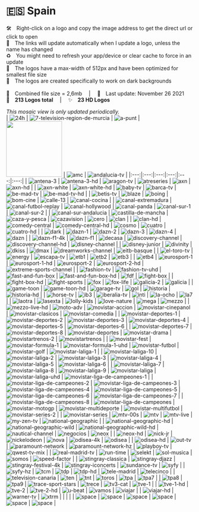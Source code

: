 🇪🇸 Spain
===============
🛠 Right-click on a logo and copy the image address to get the direct url or click to open  
🔗 The links will update automatically when I update a logo, unless the name has changed  
♻️ You might need to refresh your app/device or clear cache to force in an update  
📐 The logos have a max-width of 512px and have been optimized for smallest file size  
🖤 The logos are created specifically to work on dark backgrounds  
   
💾 Combined file size = 2,6mb  |  📅 Last update: November 26 2021  
🎨 __213 Logos total__  |  ✨ __23 HD Logos__
   
   
*This mosaic view is only updated periodically.*  
| ![24h] | ![7-television-region-de-murcia] | ![a-punt] | <img src=https://raw.githubusercontent.com/Tapiosinn/tv-logos/master/countries/spain/all-flamenco-4k-es.png height="150px"> | ![amc] | ![andalucia-tv] |
|:---:|:---:|:---:|:---:|:---:|:---:|
| ![antena-3] | ![antena-3-hd] | ![aragon-tv] | ![atreseries] | ![axn] | ![axn-hd] |
| ![axn-white] | ![axn-white-hd] | ![baby-tv] | ![barca-tv] | ![be-mad-tv] | ![be-mad-tv-hd] |
| ![betis-tv] | ![blaze] | ![boing] | ![bom-cine] | ![calle-13] | ![canal-cocina] |
| ![canal-extremadura] | ![canal-futbol-replay] | ![canal-hollywood] | ![canal-panda] | ![canal-sur-1] | ![canal-sur-2] |
| ![canal-sur-andalucia] | ![castilla-de-mancha] | ![caza-y-pesca] | ![cazavision] | ![cero] | ![clan] |
| ![clan-hd] | ![comedy-central] | ![comedy-central-hd] | ![cosmo] | ![cuatro] | ![cuatro-hd] |
| ![dark] | ![dazn-1] | ![dazn-2] | ![dazn-3] | ![dazn-4] | ![dazn] |
| ![dazn-f1-4k] | ![dazn-f1] | ![decasa] | ![discovery-channel] | ![discovery-channel-hd] | ![disney-channel] |
| ![disney-junior] | ![divinity] | ![dkiss] | ![dmax] | ![dreamworks-channel] | ![eitb-basque] |
| ![el-toro-tv] | ![energy] | ![escapa-tv] | ![etb1] | ![etb2] | ![etb3] |
| ![etb4] | ![eurosport-1] | ![eurosport-1-hd] | ![eurosport-2] | ![eurosport-2-hd] | ![extreme-sports-channel] |
| ![fashion-tv] | ![fashion-tv-uhd] | ![fast-and-fun-box] | ![fast-and-fun-box-hd] | ![fdf] | ![fight-box] |
| ![fight-box-hd] | ![fight-sports] | ![fox] | ![fox-life] | ![galicia-2] | ![galicia] |
| ![game-toon] | ![game-toon-hd] | ![garage-tv] | ![gol] | ![historia] | ![historia-hd] |
| ![horse-tv] | ![ib3] | ![iberalia-tv] | ![inti] | ![la-ocho] | ![la7] |
| ![laotra] | ![lasexta] | ![lolly-kids] | ![love-nature] | ![mega] | ![mezzo] |
| ![mezzo-live-hd] | ![moto-adv] | ![movistar-accion] | ![movistar-cinepanol] | ![movistar-clasicos] | ![movistar-comedia] |
| ![movistar-deportes-1] | ![movistar-deportes-2] | ![movistar-deportes-3] | ![movistar-deportes-4] | ![movistar-deportes-5] | ![movistar-deportes-6] |
| ![movistar-deportes-7] | ![movistar-deportes-8] | ![movistar-deportes] | ![movistar-drama] | ![movistartrenos-2] | ![movistartrenos] |
| ![movistar-fest] | ![movistar-formula-1] | ![movistar-formula-1-uhd] | ![movistar-futbol] | ![movistar-golf] | ![movistar-laliga-1] |
| ![movistar-laliga-10] | ![movistar-laliga-2] | ![movistar-laliga-3] | ![movistar-laliga-4] | ![movistar-laliga-5] | ![movistar-laliga-6] |
| ![movistar-laliga-7] | ![movistar-laliga-8] | ![movistar-laliga-9] | ![movistar-laliga] | ![movistar-laliga-uhd] | ![movistar-liga-de-campeones-1] |
| ![movistar-liga-de-campeones-2] | ![movistar-liga-de-campeones-3] | ![movistar-liga-de-campeones-4] | ![movistar-liga-de-campeones-5] | ![movistar-liga-de-campeones-6] | ![movistar-liga-de-campeones-7] |
| ![movistar-liga-de-campeones-8] | ![movistar-liga-de-campeones] | ![movistar-motogp] | ![movistar-multideporte] | ![movistar-multifutbol] | ![movistar-series-2] |
| ![movistar-series] | ![mtv-00s] | ![mtv] | ![mtv-live] | ![my-zen-tv] | ![national-geographic] |
| ![national-geographic-hd] | ![national-geographic-wild] | ![national-geographic-wild-hd] | ![nautical-channel] | ![negocios] | ![neox] |
| ![neox-hd] | ![nick-jr] | ![nickelodeon] | ![nova] | ![odisea-4k] | ![odisea] |
| ![odisea-hd] | ![out-tv] | ![paramount-network] | ![paramount-network-hz] | ![playboy-tv] | ![qwest-tv-mix] |
| ![real-madrid-tv] | ![run-time] | ![selekt] | ![sol-musica] | ![somos] | ![speed-factor] |
| ![stingray-classica] | ![stingray-djazz] | ![stingray-festival-4k] | ![stingray-iconcerts] | ![sundance-tv] | ![syfy] |
| ![syfy-hz] | ![tcm] | ![tdp] | ![tdp-hd] | ![tele-madrid] | ![telecinco] |
| ![television-canaria] | ![ten] | ![tnt] | ![toros] | ![tpa] | ![tpa7] |
| ![tpa8] | ![tpa9] | ![trace-sport-stars] | ![trece] | ![tv3-cat] | ![tve-1] |
| ![tve-1-hd] | ![tve-2] | ![tve-2-hd] | ![u-beat] | ![vamos] | ![viajar] |
| ![viajar-hd] | ![warner-tv] | ![xtrm] |  |  |  |
| ![space] | ![space] | ![space] | ![space] | ![space] | ![space] |

[24h]:https://raw.githubusercontent.com/Tapiosinn/tv-logos/master/countries/spain/24h-es.png
[7-television-region-de-murcia]:https://raw.githubusercontent.com/Tapiosinn/tv-logos/master/countries/spain/7-television-region-de-murcia-es.png
[a-punt]:https://raw.githubusercontent.com/Tapiosinn/tv-logos/master/countries/spain/a-punt-es.png
[all-flamenco-4k]:https://raw.githubusercontent.com/Tapiosinn/tv-logos/master/countries/spain/all-flamenco-4k-es.png
[amc]:https://raw.githubusercontent.com/Tapiosinn/tv-logos/master/countries/spain/amc-es.png
[andalucia-tv]:https://raw.githubusercontent.com/Tapiosinn/tv-logos/master/countries/spain/andalucia-tv-es.png
[antena-3]:https://raw.githubusercontent.com/Tapiosinn/tv-logos/master/countries/spain/antena-3-es.png
[antena-3-hd]:https://raw.githubusercontent.com/Tapiosinn/tv-logos/master/countries/spain/antena-3-hd-es.png
[aragon-tv]:https://raw.githubusercontent.com/Tapiosinn/tv-logos/master/countries/spain/aragon-tv-es.png
[atreseries]:https://raw.githubusercontent.com/Tapiosinn/tv-logos/master/countries/spain/atreseries-es.png
[axn]:https://raw.githubusercontent.com/Tapiosinn/tv-logos/master/countries/spain/axn-es.png
[axn-hd]:https://raw.githubusercontent.com/Tapiosinn/tv-logos/master/countries/spain/axn-hd-es.png
[axn-white]:https://raw.githubusercontent.com/Tapiosinn/tv-logos/master/countries/spain/axn-white-es.png
[axn-white-hd]:https://raw.githubusercontent.com/Tapiosinn/tv-logos/master/countries/spain/axn-white-hd-es.png
[baby-tv]:https://raw.githubusercontent.com/Tapiosinn/tv-logos/master/countries/spain/baby-tv-es.png
[barca-tv]:https://raw.githubusercontent.com/Tapiosinn/tv-logos/master/countries/spain/barca-tv-es.png
[be-mad-tv]:https://raw.githubusercontent.com/Tapiosinn/tv-logos/master/countries/spain/be-mad-tv-es.png
[be-mad-tv-hd]:https://raw.githubusercontent.com/Tapiosinn/tv-logos/master/countries/spain/be-mad-tv-hd-es.png
[betis-tv]:https://raw.githubusercontent.com/Tapiosinn/tv-logos/master/countries/spain/betis-tv-es.png
[blaze]:https://raw.githubusercontent.com/Tapiosinn/tv-logos/master/countries/spain/blaze-es.png
[boing]:https://raw.githubusercontent.com/Tapiosinn/tv-logos/master/countries/spain/boing-es.png
[bom-cine]:https://raw.githubusercontent.com/Tapiosinn/tv-logos/master/countries/spain/bom-cine-es.png
[calle-13]:https://raw.githubusercontent.com/Tapiosinn/tv-logos/master/countries/spain/calle-13-es.png
[canal-cocina]:https://raw.githubusercontent.com/Tapiosinn/tv-logos/master/countries/spain/canal-cocina-es.png
[canal-extremadura]:https://raw.githubusercontent.com/Tapiosinn/tv-logos/master/countries/spain/canal-extremadura-es.png
[canal-futbol-replay]:https://raw.githubusercontent.com/Tapiosinn/tv-logos/master/countries/spain/canal-futbol-replay-es.png
[canal-hollywood]:https://raw.githubusercontent.com/Tapiosinn/tv-logos/master/countries/spain/canal-hollywood-es.png
[canal-panda]:https://raw.githubusercontent.com/Tapiosinn/tv-logos/master/countries/spain/canal-panda-es.png
[canal-sur-1]:https://raw.githubusercontent.com/Tapiosinn/tv-logos/master/countries/spain/canal-sur-1-es.png
[canal-sur-2]:https://raw.githubusercontent.com/Tapiosinn/tv-logos/master/countries/spain/canal-sur-2-es.png
[canal-sur-andalucia]:https://raw.githubusercontent.com/Tapiosinn/tv-logos/master/countries/spain/canal-sur-andalucia-es.png
[castilla-de-mancha]:https://raw.githubusercontent.com/Tapiosinn/tv-logos/master/countries/spain/castilla-de-mancha-es.png
[caza-y-pesca]:https://raw.githubusercontent.com/Tapiosinn/tv-logos/master/countries/spain/caza-y-pesca-es.png
[cazavision]:https://raw.githubusercontent.com/Tapiosinn/tv-logos/master/countries/spain/cazavision-es.png
[cero]:https://raw.githubusercontent.com/Tapiosinn/tv-logos/master/countries/spain/cero-es.png
[clan]:https://raw.githubusercontent.com/Tapiosinn/tv-logos/master/countries/spain/clan-es.png
[clan-hd]:https://raw.githubusercontent.com/Tapiosinn/tv-logos/master/countries/spain/clan-hd-es.png
[comedy-central]:https://raw.githubusercontent.com/Tapiosinn/tv-logos/master/countries/spain/comedy-central-es.png
[comedy-central-hd]:https://raw.githubusercontent.com/Tapiosinn/tv-logos/master/countries/spain/comedy-central-hd-es.png
[cosmo]:https://raw.githubusercontent.com/Tapiosinn/tv-logos/master/countries/spain/cosmo-es.png
[cuatro]:https://raw.githubusercontent.com/Tapiosinn/tv-logos/master/countries/spain/cuatro-es.png
[cuatro-hd]:https://raw.githubusercontent.com/Tapiosinn/tv-logos/master/countries/spain/cuatro-hd-es.png
[dark]:https://raw.githubusercontent.com/Tapiosinn/tv-logos/master/countries/spain/dark-es.png
[dazn-1]:https://raw.githubusercontent.com/Tapiosinn/tv-logos/master/countries/spain/dazn-1-es.png
[dazn-2]:https://raw.githubusercontent.com/Tapiosinn/tv-logos/master/countries/spain/dazn-2-es.png
[dazn-3]:https://raw.githubusercontent.com/Tapiosinn/tv-logos/master/countries/spain/dazn-3-es.png
[dazn-4]:https://raw.githubusercontent.com/Tapiosinn/tv-logos/master/countries/spain/dazn-4-es.png
[dazn]:https://raw.githubusercontent.com/Tapiosinn/tv-logos/master/countries/spain/dazn-es.png
[dazn-f1-4k]:https://raw.githubusercontent.com/Tapiosinn/tv-logos/master/countries/spain/dazn-f1-4k-es.png
[dazn-f1]:https://raw.githubusercontent.com/Tapiosinn/tv-logos/master/countries/spain/dazn-f1-es.png
[decasa]:https://raw.githubusercontent.com/Tapiosinn/tv-logos/master/countries/spain/decasa-es.png
[discovery-channel]:https://raw.githubusercontent.com/Tapiosinn/tv-logos/master/countries/spain/discovery-channel-es.png
[discovery-channel-hd]:https://raw.githubusercontent.com/Tapiosinn/tv-logos/master/countries/spain/discovery-channel-hd-es.png
[disney-channel]:https://raw.githubusercontent.com/Tapiosinn/tv-logos/master/countries/spain/disney-channel-es.png
[disney-junior]:https://raw.githubusercontent.com/Tapiosinn/tv-logos/master/countries/spain/disney-junior-es.png
[divinity]:https://raw.githubusercontent.com/Tapiosinn/tv-logos/master/countries/spain/divinity-es.png
[dkiss]:https://raw.githubusercontent.com/Tapiosinn/tv-logos/master/countries/spain/dkiss-es.png
[dmax]:https://raw.githubusercontent.com/Tapiosinn/tv-logos/master/countries/spain/dmax-es.png
[dreamworks-channel]:https://raw.githubusercontent.com/Tapiosinn/tv-logos/master/countries/spain/dreamworks-channel-es.png
[eitb-basque]:https://raw.githubusercontent.com/Tapiosinn/tv-logos/master/countries/spain/eitb-basque-es.png
[el-toro-tv]:https://raw.githubusercontent.com/Tapiosinn/tv-logos/master/countries/spain/el-toro-tv-es.png
[energy]:https://raw.githubusercontent.com/Tapiosinn/tv-logos/master/countries/spain/energy-es.png
[escapa-tv]:https://raw.githubusercontent.com/Tapiosinn/tv-logos/master/countries/spain/escapa-tv-es.png
[etb1]:https://raw.githubusercontent.com/Tapiosinn/tv-logos/master/countries/spain/etb1-es.png
[etb2]:https://raw.githubusercontent.com/Tapiosinn/tv-logos/master/countries/spain/etb2-es.png
[etb3]:https://raw.githubusercontent.com/Tapiosinn/tv-logos/master/countries/spain/etb3-es.png
[etb4]:https://raw.githubusercontent.com/Tapiosinn/tv-logos/master/countries/spain/etb4-es.png
[eurosport-1]:https://raw.githubusercontent.com/Tapiosinn/tv-logos/master/countries/spain/eurosport-1-es.png
[eurosport-1-hd]:https://raw.githubusercontent.com/Tapiosinn/tv-logos/master/countries/spain/eurosport-1-hd-es.png
[eurosport-2]:https://raw.githubusercontent.com/Tapiosinn/tv-logos/master/countries/spain/eurosport-2-es.png
[eurosport-2-hd]:https://raw.githubusercontent.com/Tapiosinn/tv-logos/master/countries/spain/eurosport-2-hd-es.png
[extreme-sports-channel]:https://raw.githubusercontent.com/Tapiosinn/tv-logos/master/countries/spain/extreme-sports-channel-es.png
[fashion-tv]:https://raw.githubusercontent.com/Tapiosinn/tv-logos/master/countries/spain/fashion-tv-es.png
[fashion-tv-uhd]:https://raw.githubusercontent.com/Tapiosinn/tv-logos/master/countries/spain/fashion-tv-uhd.png
[fast-and-fun-box]:https://raw.githubusercontent.com/Tapiosinn/tv-logos/master/countries/spain/fast-and-fun-box-es.png
[fast-and-fun-box-hd]:https://raw.githubusercontent.com/Tapiosinn/tv-logos/master/countries/spain/fast-and-fun-box-hd-es.png
[fdf]:https://raw.githubusercontent.com/Tapiosinn/tv-logos/master/countries/spain/fdf-es.png
[fight-box]:https://raw.githubusercontent.com/Tapiosinn/tv-logos/master/countries/spain/fight-box-es.png
[fight-box-hd]:https://raw.githubusercontent.com/Tapiosinn/tv-logos/master/countries/spain/fight-box-hd-es.png
[fight-sports]:https://raw.githubusercontent.com/Tapiosinn/tv-logos/master/countries/spain/fight-sports-es.png
[fox]:https://raw.githubusercontent.com/Tapiosinn/tv-logos/master/countries/spain/fox-es.png
[fox-life]:https://raw.githubusercontent.com/Tapiosinn/tv-logos/master/countries/spain/fox-life-es.png
[galicia-2]:https://raw.githubusercontent.com/Tapiosinn/tv-logos/master/countries/spain/galicia-2-es.png
[galicia]:https://raw.githubusercontent.com/Tapiosinn/tv-logos/master/countries/spain/galicia-es.png
[game-toon]:https://raw.githubusercontent.com/Tapiosinn/tv-logos/master/countries/spain/game-toon-es.png
[game-toon-hd]:https://raw.githubusercontent.com/Tapiosinn/tv-logos/master/countries/spain/game-toon-hd-es.png
[garage-tv]:https://raw.githubusercontent.com/Tapiosinn/tv-logos/master/countries/spain/garage-tv-es.png
[gol]:https://raw.githubusercontent.com/Tapiosinn/tv-logos/master/countries/spain/gol-es.png
[historia]:https://raw.githubusercontent.com/Tapiosinn/tv-logos/master/countries/spain/historia-es.png
[historia-hd]:https://raw.githubusercontent.com/Tapiosinn/tv-logos/master/countries/spain/historia-hd-es.png
[horse-tv]:https://raw.githubusercontent.com/Tapiosinn/tv-logos/master/countries/spain/horse-tv-es.png
[ib3]:https://raw.githubusercontent.com/Tapiosinn/tv-logos/master/countries/spain/ib3-es.png
[iberalia-tv]:https://raw.githubusercontent.com/Tapiosinn/tv-logos/master/countries/spain/iberalia-tv-es.png
[inti]:https://raw.githubusercontent.com/Tapiosinn/tv-logos/master/countries/spain/inti-es.png
[la-ocho]:https://raw.githubusercontent.com/Tapiosinn/tv-logos/master/countries/spain/la-ocho-es.png
[la7]:https://raw.githubusercontent.com/Tapiosinn/tv-logos/master/countries/spain/la7-es.png
[laotra]:https://raw.githubusercontent.com/Tapiosinn/tv-logos/master/countries/spain/laotra-es.png
[lasexta]:https://raw.githubusercontent.com/Tapiosinn/tv-logos/master/countries/spain/lasexta-es.png
[lolly-kids]:https://raw.githubusercontent.com/Tapiosinn/tv-logos/master/countries/spain/lolly-kids-es.png
[love-nature]:https://raw.githubusercontent.com/Tapiosinn/tv-logos/master/countries/spain/love-nature-es.png
[mega]:https://raw.githubusercontent.com/Tapiosinn/tv-logos/master/countries/spain/mega-es.png
[mezzo]:https://raw.githubusercontent.com/Tapiosinn/tv-logos/master/countries/spain/mezzo-es.png
[mezzo-live-hd]:https://raw.githubusercontent.com/Tapiosinn/tv-logos/master/countries/spain/mezzo-live-hd-es.png
[moto-adv]:https://raw.githubusercontent.com/Tapiosinn/tv-logos/master/countries/spain/moto-adv-es.png
[movistar-accion]:https://raw.githubusercontent.com/Tapiosinn/tv-logos/master/countries/spain/movistar-accion-es.png
[movistar-cinepanol]:https://raw.githubusercontent.com/Tapiosinn/tv-logos/master/countries/spain/movistar-cine-espanol-es.png
[movistar-clasicos]:https://raw.githubusercontent.com/Tapiosinn/tv-logos/master/countries/spain/movistar-clasicos-es.png
[movistar-comedia]:https://raw.githubusercontent.com/Tapiosinn/tv-logos/master/countries/spain/movistar-comedia-es.png
[movistar-deportes-1]:https://raw.githubusercontent.com/Tapiosinn/tv-logos/master/countries/spain/movistar-deportes-1-es.png
[movistar-deportes-2]:https://raw.githubusercontent.com/Tapiosinn/tv-logos/master/countries/spain/movistar-deportes-2-es.png
[movistar-deportes-3]:https://raw.githubusercontent.com/Tapiosinn/tv-logos/master/countries/spain/movistar-deportes-3-es.png
[movistar-deportes-4]:https://raw.githubusercontent.com/Tapiosinn/tv-logos/master/countries/spain/movistar-deportes-4-es.png
[movistar-deportes-5]:https://raw.githubusercontent.com/Tapiosinn/tv-logos/master/countries/spain/movistar-deportes-5-es.png
[movistar-deportes-6]:https://raw.githubusercontent.com/Tapiosinn/tv-logos/master/countries/spain/movistar-deportes-6-es.png
[movistar-deportes-7]:https://raw.githubusercontent.com/Tapiosinn/tv-logos/master/countries/spain/movistar-deportes-7-es.png
[movistar-deportes-8]:https://raw.githubusercontent.com/Tapiosinn/tv-logos/master/countries/spain/movistar-deportes-8-es.png
[movistar-deportes]:https://raw.githubusercontent.com/Tapiosinn/tv-logos/master/countries/spain/movistar-deportes-es.png
[movistar-drama]:https://raw.githubusercontent.com/Tapiosinn/tv-logos/master/countries/spain/movistar-drama-es.png
[movistartrenos-2]:https://raw.githubusercontent.com/Tapiosinn/tv-logos/master/countries/spain/movistar-estrenos-2-es.png
[movistartrenos]:https://raw.githubusercontent.com/Tapiosinn/tv-logos/master/countries/spain/movistar-estrenos-es.png
[movistar-fest]:https://raw.githubusercontent.com/Tapiosinn/tv-logos/master/countries/spain/movistar-fest-es.png
[movistar-formula-1]:https://raw.githubusercontent.com/Tapiosinn/tv-logos/master/countries/spain/movistar-formula-1-es.png
[movistar-formula-1-uhd]:https://raw.githubusercontent.com/Tapiosinn/tv-logos/master/countries/spain/movistar-formula-1-uhd-es.png
[movistar-futbol]:https://raw.githubusercontent.com/Tapiosinn/tv-logos/master/countries/spain/movistar-futbol-es.png
[movistar-golf]:https://raw.githubusercontent.com/Tapiosinn/tv-logos/master/countries/spain/movistar-golf-es.png
[movistar-laliga-1]:https://raw.githubusercontent.com/Tapiosinn/tv-logos/master/countries/spain/movistar-laliga-1-es.png
[movistar-laliga-10]:https://raw.githubusercontent.com/Tapiosinn/tv-logos/master/countries/spain/movistar-laliga-10-es.png
[movistar-laliga-2]:https://raw.githubusercontent.com/Tapiosinn/tv-logos/master/countries/spain/movistar-laliga-2-es.png
[movistar-laliga-3]:https://raw.githubusercontent.com/Tapiosinn/tv-logos/master/countries/spain/movistar-laliga-3-es.png
[movistar-laliga-4]:https://raw.githubusercontent.com/Tapiosinn/tv-logos/master/countries/spain/movistar-laliga-4-es.png
[movistar-laliga-5]:https://raw.githubusercontent.com/Tapiosinn/tv-logos/master/countries/spain/movistar-laliga-5-es.png
[movistar-laliga-6]:https://raw.githubusercontent.com/Tapiosinn/tv-logos/master/countries/spain/movistar-laliga-6-es.png
[movistar-laliga-7]:https://raw.githubusercontent.com/Tapiosinn/tv-logos/master/countries/spain/movistar-laliga-7-es.png
[movistar-laliga-8]:https://raw.githubusercontent.com/Tapiosinn/tv-logos/master/countries/spain/movistar-laliga-8-es.png
[movistar-laliga-9]:https://raw.githubusercontent.com/Tapiosinn/tv-logos/master/countries/spain/movistar-laliga-9-es.png
[movistar-laliga]:https://raw.githubusercontent.com/Tapiosinn/tv-logos/master/countries/spain/movistar-laliga-es.png
[movistar-laliga-uhd]:https://raw.githubusercontent.com/Tapiosinn/tv-logos/master/countries/spain/movistar-laliga-uhd-es.png
[movistar-liga-de-campeones-1]:https://raw.githubusercontent.com/Tapiosinn/tv-logos/master/countries/spain/movistar-liga-de-campeones-1-es.png
[movistar-liga-de-campeones-2]:https://raw.githubusercontent.com/Tapiosinn/tv-logos/master/countries/spain/movistar-liga-de-campeones-2-es.png
[movistar-liga-de-campeones-3]:https://raw.githubusercontent.com/Tapiosinn/tv-logos/master/countries/spain/movistar-liga-de-campeones-3-es.png
[movistar-liga-de-campeones-4]:https://raw.githubusercontent.com/Tapiosinn/tv-logos/master/countries/spain/movistar-liga-de-campeones-4-es.png
[movistar-liga-de-campeones-5]:https://raw.githubusercontent.com/Tapiosinn/tv-logos/master/countries/spain/movistar-liga-de-campeones-5-es.png
[movistar-liga-de-campeones-6]:https://raw.githubusercontent.com/Tapiosinn/tv-logos/master/countries/spain/movistar-liga-de-campeones-6-es.png
[movistar-liga-de-campeones-7]:https://raw.githubusercontent.com/Tapiosinn/tv-logos/master/countries/spain/movistar-liga-de-campeones-7-es.png
[movistar-liga-de-campeones-8]:https://raw.githubusercontent.com/Tapiosinn/tv-logos/master/countries/spain/movistar-liga-de-campeones-8-es.png
[movistar-liga-de-campeones]:https://raw.githubusercontent.com/Tapiosinn/tv-logos/master/countries/spain/movistar-liga-de-campeones-es.png
[movistar-motogp]:https://raw.githubusercontent.com/Tapiosinn/tv-logos/master/countries/spain/movistar-motogp-es.png
[movistar-multideporte]:https://raw.githubusercontent.com/Tapiosinn/tv-logos/master/countries/spain/movistar-multideporte-es.png
[movistar-multifutbol]:https://raw.githubusercontent.com/Tapiosinn/tv-logos/master/countries/spain/movistar-multifutbol-es.png
[movistar-series-2]:https://raw.githubusercontent.com/Tapiosinn/tv-logos/master/countries/spain/movistar-series-2-es.png
[movistar-series]:https://raw.githubusercontent.com/Tapiosinn/tv-logos/master/countries/spain/movistar-series-es.png
[mtv-00s]:https://raw.githubusercontent.com/Tapiosinn/tv-logos/master/countries/spain/mtv-00s-es.png
[mtv]:https://raw.githubusercontent.com/Tapiosinn/tv-logos/master/countries/spain/mtv-es.png
[mtv-live]:https://raw.githubusercontent.com/Tapiosinn/tv-logos/master/countries/spain/mtv-live-es.png
[my-zen-tv]:https://raw.githubusercontent.com/Tapiosinn/tv-logos/master/countries/spain/my-zen-tv-es.png
[national-geographic]:https://raw.githubusercontent.com/Tapiosinn/tv-logos/master/countries/spain/national-geographic-es.png
[national-geographic-hd]:https://raw.githubusercontent.com/Tapiosinn/tv-logos/master/countries/spain/national-geographic-hd-es.png
[national-geographic-wild]:https://raw.githubusercontent.com/Tapiosinn/tv-logos/master/countries/spain/national-geographic-wild-es.png
[national-geographic-wild-hd]:https://raw.githubusercontent.com/Tapiosinn/tv-logos/master/countries/spain/national-geographic-wild-hd-es.png
[nautical-channel]:https://raw.githubusercontent.com/Tapiosinn/tv-logos/master/countries/spain/nautical-channel-es.png
[negocios]:https://raw.githubusercontent.com/Tapiosinn/tv-logos/master/countries/spain/negocios-es.png
[neox]:https://raw.githubusercontent.com/Tapiosinn/tv-logos/master/countries/spain/neox-es.png
[neox-hd]:https://raw.githubusercontent.com/Tapiosinn/tv-logos/master/countries/spain/neox-hd-es.png
[nick-jr]:https://raw.githubusercontent.com/Tapiosinn/tv-logos/master/countries/spain/nick-jr-es.png
[nickelodeon]:https://raw.githubusercontent.com/Tapiosinn/tv-logos/master/countries/spain/nickelodeon-es.png
[nova]:https://raw.githubusercontent.com/Tapiosinn/tv-logos/master/countries/spain/nova-es.png
[odisea-4k]:https://raw.githubusercontent.com/Tapiosinn/tv-logos/master/countries/spain/odisea-4k-es.png
[odisea]:https://raw.githubusercontent.com/Tapiosinn/tv-logos/master/countries/spain/odisea-es.png
[odisea-hd]:https://raw.githubusercontent.com/Tapiosinn/tv-logos/master/countries/spain/odisea-hd-es.png
[out-tv]:https://raw.githubusercontent.com/Tapiosinn/tv-logos/master/countries/spain/out-tv-es.png
[paramount-network]:https://raw.githubusercontent.com/Tapiosinn/tv-logos/master/countries/spain/paramount-network-es.png
[paramount-network-hz]:https://raw.githubusercontent.com/Tapiosinn/tv-logos/master/countries/spain/paramount-network-hz-es.png
[playboy-tv]:https://raw.githubusercontent.com/Tapiosinn/tv-logos/master/countries/spain/playboy-tv-es.png
[qwest-tv-mix]:https://raw.githubusercontent.com/Tapiosinn/tv-logos/master/countries/spain/qwest-tv-mix-es.png
[real-madrid-tv]:https://raw.githubusercontent.com/Tapiosinn/tv-logos/master/countries/spain/real-madrid-tv-es.png
[run-time]:https://raw.githubusercontent.com/Tapiosinn/tv-logos/master/countries/spain/run-time-es.png
[selekt]:https://raw.githubusercontent.com/Tapiosinn/tv-logos/master/countries/spain/selekt-es.png
[sol-musica]:https://raw.githubusercontent.com/Tapiosinn/tv-logos/master/countries/spain/sol-musica-es.png
[somos]:https://raw.githubusercontent.com/Tapiosinn/tv-logos/master/countries/spain/somos-es.png
[speed-factor]:https://raw.githubusercontent.com/Tapiosinn/tv-logos/master/countries/spain/speed-factor-es.png
[stingray-classica]:https://raw.githubusercontent.com/Tapiosinn/tv-logos/master/countries/spain/stingray-classica-es.png
[stingray-djazz]:https://raw.githubusercontent.com/Tapiosinn/tv-logos/master/countries/spain/stingray-djazz-es.png
[stingray-festival-4k]:https://raw.githubusercontent.com/Tapiosinn/tv-logos/master/countries/spain/stingray-festival-4k-es.png
[stingray-iconcerts]:https://raw.githubusercontent.com/Tapiosinn/tv-logos/master/countries/spain/stingray-iconcerts-es.png
[sundance-tv]:https://raw.githubusercontent.com/Tapiosinn/tv-logos/master/countries/spain/sundance-tv-es.png
[syfy]:https://raw.githubusercontent.com/Tapiosinn/tv-logos/master/countries/spain/syfy-es.png
[syfy-hz]:https://raw.githubusercontent.com/Tapiosinn/tv-logos/master/countries/spain/syfy-hz-es.png
[tcm]:https://raw.githubusercontent.com/Tapiosinn/tv-logos/master/countries/spain/tcm-es.png
[tdp]:https://raw.githubusercontent.com/Tapiosinn/tv-logos/master/countries/spain/tdp-es.png
[tdp-hd]:https://raw.githubusercontent.com/Tapiosinn/tv-logos/master/countries/spain/tdp-hd-es.png
[tele-madrid]:https://raw.githubusercontent.com/Tapiosinn/tv-logos/master/countries/spain/tele-madrid-es.png
[telecinco]:https://raw.githubusercontent.com/Tapiosinn/tv-logos/master/countries/spain/telecinco-es.png
[television-canaria]:https://raw.githubusercontent.com/Tapiosinn/tv-logos/master/countries/spain/television-canaria-es.png
[ten]:https://raw.githubusercontent.com/Tapiosinn/tv-logos/master/countries/spain/ten-es.png
[tnt]:https://raw.githubusercontent.com/Tapiosinn/tv-logos/master/countries/spain/tnt-es.png
[toros]:https://raw.githubusercontent.com/Tapiosinn/tv-logos/master/countries/spain/toros-es.png
[tpa]:https://raw.githubusercontent.com/Tapiosinn/tv-logos/master/countries/spain/tpa-es.png
[tpa7]:https://raw.githubusercontent.com/Tapiosinn/tv-logos/master/countries/spain/tpa7-es.png
[tpa8]:https://raw.githubusercontent.com/Tapiosinn/tv-logos/master/countries/spain/tpa8-es.png
[tpa9]:https://raw.githubusercontent.com/Tapiosinn/tv-logos/master/countries/spain/tpa9-es.png
[trace-sport-stars]:https://raw.githubusercontent.com/Tapiosinn/tv-logos/master/countries/spain/trace-sport-stars-es.png
[trece]:https://raw.githubusercontent.com/Tapiosinn/tv-logos/master/countries/spain/trece-es.png
[tv3-cat]:https://raw.githubusercontent.com/Tapiosinn/tv-logos/master/countries/spain/tv3-cat-es.png
[tve-1]:https://raw.githubusercontent.com/Tapiosinn/tv-logos/master/countries/spain/tve-1-es.png
[tve-1-hd]:https://raw.githubusercontent.com/Tapiosinn/tv-logos/master/countries/spain/tve-1-hd-es.png
[tve-2]:https://raw.githubusercontent.com/Tapiosinn/tv-logos/master/countries/spain/tve-2-es.png
[tve-2-hd]:https://raw.githubusercontent.com/Tapiosinn/tv-logos/master/countries/spain/tve-2-hd-es.png
[u-beat]:https://raw.githubusercontent.com/Tapiosinn/tv-logos/master/countries/spain/u-beat-es.png
[vamos]:https://raw.githubusercontent.com/Tapiosinn/tv-logos/master/countries/spain/vamos-es.png
[viajar]:https://raw.githubusercontent.com/Tapiosinn/tv-logos/master/countries/spain/viajar-es.png
[viajar-hd]:https://raw.githubusercontent.com/Tapiosinn/tv-logos/master/countries/spain/viajar-hd-es.png
[warner-tv]:https://raw.githubusercontent.com/Tapiosinn/tv-logos/master/countries/spain/warner-tv-es.png
[xtrm]:https://raw.githubusercontent.com/Tapiosinn/tv-logos/master/countries/spain/xtrm-es.png

[space]:https://raw.githubusercontent.com/Tapiosinn/tv-logos/master/misc/%CE%A9/space-1500.png
